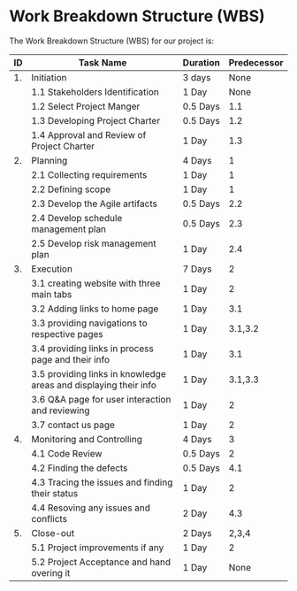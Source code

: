 # Work Breakdown Structure (WBS)

The Work Breakdown Structure (WBS) for our project is:

| ID | Task Name | Duration | Predecessor | 
| ---|-----------|----------|-------------|
| 1. | Initiation | 3 days | None | 
| | 1.1 Stakeholders Identification | 1 Day | None | 
| | 1.2 Select Project Manger | 0.5 Days | 1.1| 
| | 1.3 Developing  Project Charter | 0.5 Days | 1.2 | 
| | 1.4 Approval and Review of Project Charter | 1 Day | 1.3 | 
| 2. | Planning | 4 Days | 1 | 
| | 2.1 Collecting requirements | 1 Day | 1 | 
| | 2.2 Defining scope | 1 Day | 1 | 
| | 2.3 Develop the Agile artifacts | 0.5 Days | 2.2 | 
| | 2.4 Develop schedule management plan | 0.5 Days | 2.3 | 
| | 2.5 Develop risk management plan | 1 Day | 2.4 | 
| 3. | Execution | 7 Days | 2 | 
| | 3.1 creating website with three main tabs| 1 Day | 2 | 
| | 3.2 Adding links to home page| 1 Day | 3.1 | 
| | 3.3 providing navigations to respective pages| 1 Day | 3.1,3.2 | 
| | 3.4 providing links in process page and their info| 1 Day | 3.1 | 
| | 3.5 providing links in knowledge areas and displaying their info| 1 Day | 3.1,3.3 | 
| | 3.6 Q&A page for user interaction and reviewing| 1 Day | 2 | 
| | 3.7 contact us page| 1 Day | 2 | 
| 4. | Monitoring and Controlling | 4 Days | 3 | 
| | 4.1 Code Review| 0.5 Days | 2 | 
| | 4.2 Finding the defects| 0.5 Days | 4.1 | 
| | 4.3 Tracing the issues and finding their status| 1 Day | 2 | 
| | 4.4 Resoving any issues and conflicts| 2 Day | 4.3 | 
| 5. | Close-out | 2 Days | 2,3,4 | 
| | 5.1 Project improvements if any | 1 Day | 2 | 
| | 5.2 Project Acceptance and hand overing it| 1 Day | None | 
